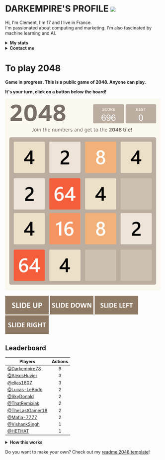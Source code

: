 # DARKEMPIRE'S PROFILE  <img src="https://media3.giphy.com/media/jqHmOFjIb9KV09DOPB/giphy.gif" width="50">

Hi, I'm Clément, I'm 17 and I live in France.
<br>
I'm passionated about computing and marketing. I'm also fascinated by machine learning and AI.
<br>

<!-- Stats -->
<details><summary><b>My stats</b></summary>
    <img alt = "GitHub Stats" src="https://github-readme-stats.vercel.app/api?username=Darkempire78&show_icons=true&hide=issues&icon_color=000000&hide_border=true&title_color=5391FE&text_color=555">

  [![trophy](https://github-profile-trophy.vercel.app/?username=Darkempire78)](https://github.com/ryo-ma/github-profile-trophy)

   <img alt = "Top Language" src="https://github-readme-stats.vercel.app/api/top-langs/?username=Darkempire78&hide=html,&hide_border=true&title_color=5391FE&text_color=555&layout=compact">
    <!-- ![Darkempire's wakatime stats](https://github-readme-stats.vercel.app/api/wakatime?username=Darkempire78)](https://github.com/anuraghazra/github-readme-stats) -->
</details>


<!-- Contact me -->
<details><summary><b>Contact me</b></summary>
    <ul>
        <li><strong>Discord :</strong> <code>Darkempire#8245</code></li>
        <li><strong>Twitter :</strong> <code>@Im_Darkempire</code></li>
    </ul>
    
**Join the Discord server !**

[![](https://i.imgur.com/UfyvtOL.png)](https://discord.gg/sPvJmY7mcV)
</details>


# To play 2048

**Game in progress. This is a public game of 2048. Anyone can play.**

**It's your turn, click on a button below the board!**

<!-- 2048GameBoard -->
<img src="https://github.com/Darkempire78/Darkempire78/blob/main/Data/gameboard.png" width="500"/>
<!-- 2048GameBoard -->

<!-- 2048GameActions -->
<a href="https://github.com/Darkempire78/Darkempire78/issues/new?title=2048|slideUp&body=Just+push+'Submit+new+issue'.+You+don't+need+to+do+anything+else."> <img src="Assets/slideUp.png"/> </a> <a href="https://github.com/Darkempire78/Darkempire78/issues/new?title=2048|slideDown&body=Just+push+'Submit+new+issue'.+You+don't+need+to+do+anything+else."> <img src="Assets/slideDown.png"/> </a> <a href="https://github.com/Darkempire78/Darkempire78/issues/new?title=2048|slideLeft&body=Just+push+'Submit+new+issue'.+You+don't+need+to+do+anything+else."> <img src="Assets/slideLeft.png"/> </a> <a href="https://github.com/Darkempire78/Darkempire78/issues/new?title=2048|slideRight&body=Just+push+'Submit+new+issue'.+You+don't+need+to+do+anything+else."> <img src="Assets/slideRight.png"/> </a>
<!-- 2048GameActions -->

## Leaderboard

<!-- 2048Ranking -->
| Players | Actions |
|---------------|:---------:|
| [@Darkempire78](https://github.com/Darkempire78) | 9 |
| [@AlexisHuvier](https://github.com/AlexisHuvier) | 3 |
| [@elias1607](https://github.com/elias1607) | 3 |
| [@Lucas-LeBodo](https://github.com/Lucas-LeBodo) | 2 |
| [@SkyDonald](https://github.com/SkyDonald) | 2 |
| [@ThatRemixiak](https://github.com/ThatRemixiak) | 2 |
| [@TheLastGamer18](https://github.com/TheLastGamer18) | 2 |
| [@Mafia-7777](https://github.com/Mafia-7777) | 2 |
| [@VishankSingh](https://github.com/VishankSingh) | 1 |
| [@HETHAT](https://github.com/HETHAT) | 1 |
<!-- 2048Ranking -->

<details><summary><b>How this works</b></summary>
When you click a button, it opens a GitHub Issue with the required pre-populated text. Just push "Create New Issue". That will trigger a GitHub Actions workflow that'll update my GitHub Profile README.md with the new state of the gameboard.
</details>

Do you want to make your own? Check out my [readme 2048 template](https://github.com/Darkempire78/Readme-2048)!
